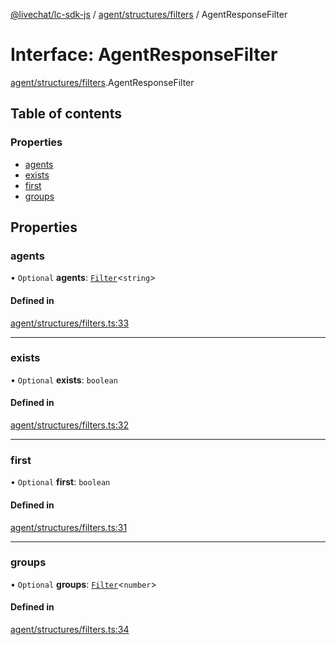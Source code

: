 [@livechat/lc-sdk-js](../README.md) / [agent/structures/filters](../modules/agent_structures_filters.md) / AgentResponseFilter

# Interface: AgentResponseFilter

[agent/structures/filters](../modules/agent_structures_filters.md).AgentResponseFilter

## Table of contents

### Properties

- [agents](agent_structures_filters.AgentResponseFilter.md#agents)
- [exists](agent_structures_filters.AgentResponseFilter.md#exists)
- [first](agent_structures_filters.AgentResponseFilter.md#first)
- [groups](agent_structures_filters.AgentResponseFilter.md#groups)

## Properties

### agents

• `Optional` **agents**: [`Filter`](agent_structures_filters.Filter.md)<`string`\>

#### Defined in

[agent/structures/filters.ts:33](https://github.com/livechat/lc-sdk-js/blob/10347df/src/agent/structures/filters.ts#L33)

___

### exists

• `Optional` **exists**: `boolean`

#### Defined in

[agent/structures/filters.ts:32](https://github.com/livechat/lc-sdk-js/blob/10347df/src/agent/structures/filters.ts#L32)

___

### first

• `Optional` **first**: `boolean`

#### Defined in

[agent/structures/filters.ts:31](https://github.com/livechat/lc-sdk-js/blob/10347df/src/agent/structures/filters.ts#L31)

___

### groups

• `Optional` **groups**: [`Filter`](agent_structures_filters.Filter.md)<`number`\>

#### Defined in

[agent/structures/filters.ts:34](https://github.com/livechat/lc-sdk-js/blob/10347df/src/agent/structures/filters.ts#L34)

